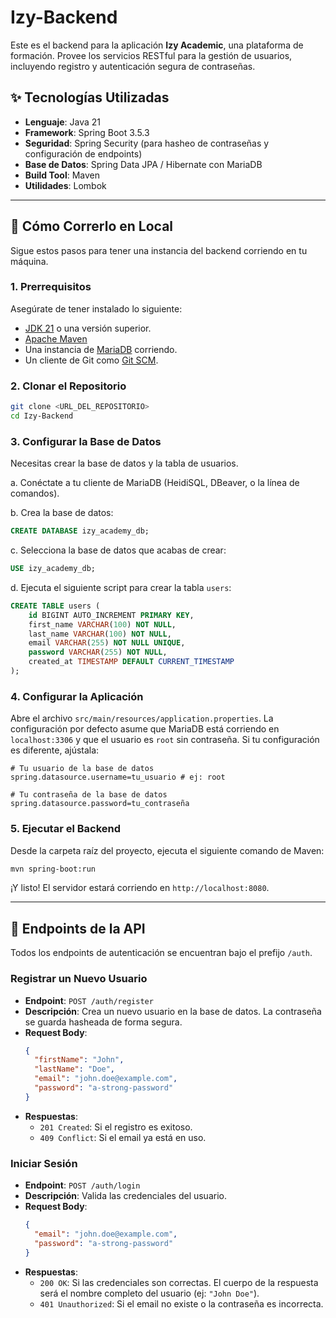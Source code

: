 # Izy-Backend

Este es el backend para la aplicación **Izy Academic**, una plataforma de formación. Provee los servicios RESTful para la gestión de usuarios, incluyendo registro y autenticación segura de contraseñas.

## ✨ Tecnologías Utilizadas

*   **Lenguaje**: Java 21
*   **Framework**: Spring Boot 3.5.3
*   **Seguridad**: Spring Security (para hasheo de contraseñas y configuración de endpoints)
*   **Base de Datos**: Spring Data JPA / Hibernate con MariaDB
*   **Build Tool**: Maven
*   **Utilidades**: Lombok

---

## 🚀 Cómo Correrlo en Local

Sigue estos pasos para tener una instancia del backend corriendo en tu máquina.

### 1. Prerrequisitos

Asegúrate de tener instalado lo siguiente:
-   [JDK 21](https://www.oracle.com/java/technologies/downloads/#jdk21-windows) o una versión superior.
-   [Apache Maven](https://maven.apache.org/download.cgi)
-   Una instancia de [MariaDB](https://mariadb.org/download/) corriendo.
-   Un cliente de Git como [Git SCM](https://git-scm.com/downloads).

### 2. Clonar el Repositorio

```bash
git clone <URL_DEL_REPOSITORIO>
cd Izy-Backend
```

### 3. Configurar la Base de Datos

Necesitas crear la base de datos y la tabla de usuarios.

a. Conéctate a tu cliente de MariaDB (HeidiSQL, DBeaver, o la línea de comandos).

b. Crea la base de datos:

```sql
CREATE DATABASE izy_academy_db;
```

c. Selecciona la base de datos que acabas de crear:

```sql
USE izy_academy_db;
```

d. Ejecuta el siguiente script para crear la tabla `users`:

```sql
CREATE TABLE users (
    id BIGINT AUTO_INCREMENT PRIMARY KEY,
    first_name VARCHAR(100) NOT NULL,
    last_name VARCHAR(100) NOT NULL,
    email VARCHAR(255) NOT NULL UNIQUE,
    password VARCHAR(255) NOT NULL,
    created_at TIMESTAMP DEFAULT CURRENT_TIMESTAMP
);
```

### 4. Configurar la Aplicación

Abre el archivo `src/main/resources/application.properties`. La configuración por defecto asume que MariaDB está corriendo en `localhost:3306` y que el usuario es `root` sin contraseña. Si tu configuración es diferente, ajústala:

```properties
# Tu usuario de la base de datos
spring.datasource.username=tu_usuario # ej: root

# Tu contraseña de la base de datos
spring.datasource.password=tu_contraseña
```

### 5. Ejecutar el Backend

Desde la carpeta raíz del proyecto, ejecuta el siguiente comando de Maven:

```bash
mvn spring-boot:run
```

¡Y listo! El servidor estará corriendo en `http://localhost:8080`.

---

## 🔌 Endpoints de la API

Todos los endpoints de autenticación se encuentran bajo el prefijo `/auth`.

### Registrar un Nuevo Usuario
*   **Endpoint**: `POST /auth/register`
*   **Descripción**: Crea un nuevo usuario en la base de datos. La contraseña se guarda hasheada de forma segura.
*   **Request Body**:
    ```json
    {
      "firstName": "John",
      "lastName": "Doe",
      "email": "john.doe@example.com",
      "password": "a-strong-password"
    }
    ```
*   **Respuestas**:
    *   `201 Created`: Si el registro es exitoso.
    *   `409 Conflict`: Si el email ya está en uso.

### Iniciar Sesión
*   **Endpoint**: `POST /auth/login`
*   **Descripción**: Valida las credenciales del usuario.
*   **Request Body**:
    ```json
    {
      "email": "john.doe@example.com",
      "password": "a-strong-password"
    }
    ```
*   **Respuestas**:
    *   `200 OK`: Si las credenciales son correctas. El cuerpo de la respuesta será el nombre completo del usuario (ej: `"John Doe"`).
    *   `401 Unauthorized`: Si el email no existe o la contraseña es incorrecta.
